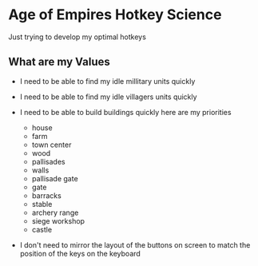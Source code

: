 # Age of Empires Hotkey Science
Just trying to develop my optimal hotkeys

## What are my Values
- I need to be able to find my idle millitary units quickly
- I need to be able to find my idle villagers units quickly
- I need to be able to build buildings quickly here are my priorities
   - house
   - farm
   - town center
   - wood
   - pallisades
   - walls
   - pallisade gate
   - gate
   - barracks
   - stable
   - archery range
   - siege workshop
   - castle
   
- I don't need to mirror the layout of the buttons on screen to match the position of the keys on the keyboard
